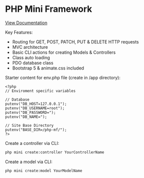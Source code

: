 # PHP Mini Framework
[View Documentation](https://php-mf-docs.connor-abbas.com/)

Key Features:
- Routing for GET, POST, PATCH, PUT & DELETE HTTP requests
- MVC architecture
- Basic CLI actions for creating Models & Controllers
- Class auto loading
- PDO database class
- Bootstrap 5 & animate.css included

Starter content for env.php file (create in /app directory):
```
<?php
// Enviroment specific variables

// Database
putenv("DB_HOST=127.0.0.1");
putenv("DB_USERNAME=root");
putenv("DB_PASSWORD=");
putenv("DB_NAME=");

// Site Base Directory
putenv("BASE_DIR=/php-mf/");
?>
```

Create a controller via CLI:
``` bash command-line
php mini create:controller YourControllerName
```

Create a model via CLI:
``` bash command-line
php mini create:model YourModelName
```
